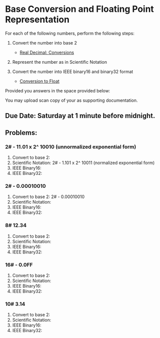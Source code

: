 # Base Conversion and Floating Point Representation

For each of the following numbers, perform the following steps:
  1. Convert the number into base 2
     - [Real Decimal: Conversions](https://docs.google.com/spreadsheets/d/1hFLdgZyMKYMnoeJAg3BagODZUXeTYK5UUrIciO6r4AU/edit#gid=1434558784)

  1. Represent the number as in Scientific Notation

  1. Convert the number into IEEE binary16 and binary32 format
     - [Conversion to Float](https://github.com/COMP122/class-material/blob/main/LectureNotes/format_encodings/Oct_7/Conversion_2Float.md)

Provided you answers in the space provided below:

You may upload scan copy of your as supporting documentation.

## Due Date:  Saturday at 1 minute before midnight.

## Problems:

### 2#   -  11.01 x 2^ 10010  (unnormalized exponential form)

  1. Convert to base 2:
  1. Scientific Notation: 2#   -  1.101 x 2^ 10011 (normalized exponential form)
  1. IEEE Binary16:
  1. IEEE Binary32:

### 2# - 0.00010010 

  1. Convert to base 2: 2# - 0.00010010 
  1. Scientific Notation: 
  1. IEEE Binary16:
  1. IEEE Binary32:


### 8#  12.34

  1. Convert to base 2:
  1. Scientific Notation: 
  1. IEEE Binary16:
  1. IEEE Binary32:


### 16# - 0.0FF

  1. Convert to base 2:
  1. Scientific Notation: 
  1. IEEE Binary16:
  1. IEEE Binary32:


### 10# 3.14
  1. Convert to base 2:
  1. Scientific Notation: 
  1. IEEE Binary16:
  1. IEEE Binary32:

